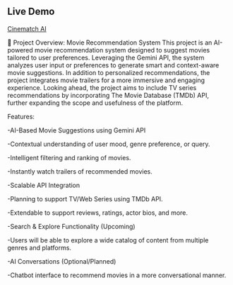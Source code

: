 
##  Live Demo
 [Cinematch AI](https://cinematch-ai-fe98d.web.app)

📄 Project Overview: Movie Recommendation System
This project is an AI-powered movie recommendation system designed to suggest movies tailored to user preferences. 
Leveraging the Gemini API, the system analyzes user input or preferences to generate smart and context-aware movie suggestions.
In addition to personalized recommendations, the project integrates movie trailers for a more immersive and engaging experience.
Looking ahead, the project aims to include TV series recommendations by incorporating The Movie Database (TMDb) API, further expanding the scope and usefulness of the platform.

Features:

-AI-Based Movie Suggestions using Gemini API

-Contextual understanding of user mood, genre preference, or query.

-Intelligent filtering and ranking of movies.

-Instantly watch trailers of recommended movies.

-Scalable API Integration

-Planning to support TV/Web Series using TMDb API.

-Extendable to support reviews, ratings, actor bios, and more.

-Search & Explore Functionality (Upcoming)

-Users will be able to explore a wide catalog of content from multiple genres and platforms.

-AI Conversations (Optional/Planned)

-Chatbot interface to recommend movies in a more conversational manner.
